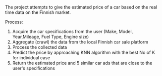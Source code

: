 The project attempts to give the estimated price of a car based on the real time data on the Finnish market.

Process:
1. Acquire the car specifications from the user (Make, Model, Year,Mileage, Fuel Type, Engine size) 
2. Aggregate (crawl) the data from the local Finnish car sale platform
3. Process the collected data
4. Predict the price by approaching KNN algorithm with the best No of K for individual case
5. Return the estimated price and 5 similar car ads that are close to the user's specifications 
